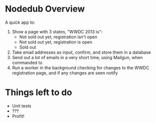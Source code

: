 Nodedub Overview
===============

A quick app to:

1. Show a page with 3 states, "WWDC 2013 is":
    * Not sold out yet, registration isn't open
    * Not sold out yet, registration is open
    * Sold out
2. Take email addresses as input, confirm, and store them in a database
3. Send out a lot of emails in a very short time, using Mailgun, when commanded to
4. Run a worker in the background checking for changes to the WWDC registration page, and if any changes are seen notify

Things left to do
=================

* Unit tests
* ???
* Profit!


